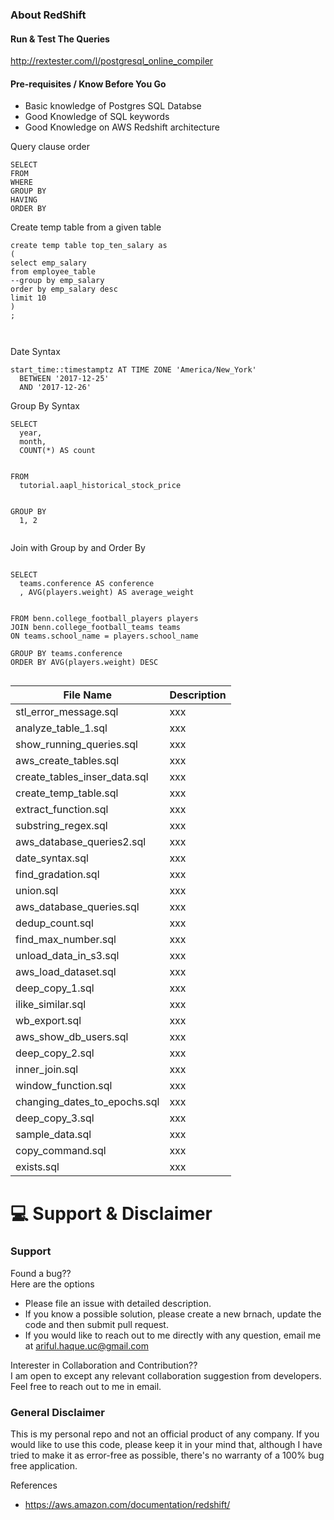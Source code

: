 ### About RedShift



#### Run & Test The Queries
http://rextester.com/l/postgresql_online_compiler


#### Pre-requisites / Know Before You Go
  - Basic knowledge of Postgres SQL Databse
  - Good Knowledge of SQL keywords
  - Good Knowledge on AWS Redshift architecture


Query clause order

```
SELECT
FROM
WHERE
GROUP BY
HAVING
ORDER BY

```


Create temp table from a given table
```
create temp table top_ten_salary as
(
select emp_salary
from employee_table 
--group by emp_salary
order by emp_salary desc
limit 10
)
;



```

Date Syntax
```
start_time::timestamptz AT TIME ZONE 'America/New_York' 
  BETWEEN '2017-12-25' 
  AND '2017-12-26'

```



Group By Syntax
```
SELECT 
  year,
  month,
  COUNT(*) AS count


FROM 
  tutorial.aapl_historical_stock_price


GROUP BY 
  1, 2
 
``` 
 
Join with Group by and Order By
```

SELECT 
  teams.conference AS conference
  , AVG(players.weight) AS average_weight


FROM benn.college_football_players players
JOIN benn.college_football_teams teams
ON teams.school_name = players.school_name

GROUP BY teams.conference
ORDER BY AVG(players.weight) DESC


```



File Name | Description
--- | ---
stl_error_message.sql | xxx
analyze_table_1.sql | xxx
show_running_queries.sql | xxx
aws_create_tables.sql | xxx
create_tables_inser_data.sql  | xxx
create_temp_table.sql | xxx
extract_function.sql | xxx
substring_regex.sql | xxx
aws_database_queries2.sql | xxx
date_syntax.sql | xxx
find_gradation.sql | xxx
union.sql | xxx
aws_database_queries.sql | xxx
dedup_count.sql | xxx               
find_max_number.sql | xxx       
unload_data_in_s3.sql | xxx
aws_load_dataset.sql | xxx          
deep_copy_1.sql | xxx               
ilike_similar.sql | xxx         
wb_export.sql | xxx
aws_show_db_users.sql | xxx
deep_copy_2.sql | xxx               
inner_join.sql | xxx           
window_function.sql | xxx
changing_dates_to_epochs.sql  | xxx
deep_copy_3.sql | xxx              
sample_data.sql | xxx
copy_command.sql | xxx              
exists.sql | xxx                   


:computer: Support & Disclaimer
===
### Support
Found a bug??
<br />Here are the options
  - Please file an issue with detailed description.
  - If you know a possible solution, please create a new brnach, update the code and then submit pull request.
  - If you would  like to reach out to me directly with any question, email me at ariful.haque.uc@gmail.com

Interester in Collaboration and Contribution??
<br /> I am open to except any relevant collaboration suggestion from developers. Feel free to reach out to me in email.

### General Disclaimer
This is my personal repo and not an official product of any company. If you would like to use this code, please keep it in your mind that, although I have tried to make it as error-free as possible, there's no warranty of a 100% bug free application. 



References
  - https://aws.amazon.com/documentation/redshift/


